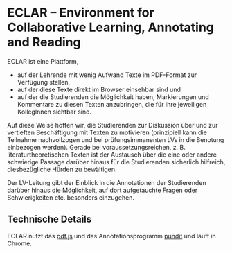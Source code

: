 # ECLAR – Environment for Collaborative Learning, Annotating and Reading

ECLAR ist eine Plattform,

* auf der Lehrende mit wenig Aufwand Texte im PDF-Format zur Verfügung stellen,
* auf der diese Texte direkt im Browser einsehbar sind und
* auf der die Studierenden die Möglichkeit haben, Markierungen und Kommentare zu diesen Texten anzubringen, die für ihre jeweiligen KollegInnen sichtbar sind.

Auf diese Weise hoffen wir, die Studierenden zur Diskussion über und zur vertieften Beschäftigung mit Texten zu motivieren (prinzipiell kann die Teilnahme nachvollzogen und bei prüfungsimmanenten LVs in die Benotung einbezogen werden). Gerade bei voraussetzungsreichen, z. B. literaturtheoretischen Texten ist der Austausch über die eine oder andere schwierige Passage darüber hinaus für die Studierenden sicherlich hilfreich, diesbezügliche Hürden zu bewältigen.

Der LV-Leitung gibt der Einblick in die Annotationen der Studierenden darüber hinaus die Möglichkeit, auf dort aufgetauchte Fragen oder Schwierigkeiten etc. besonders einzugehen.

## Technische Details

ECLAR nutzt das [pdf.js](https://github.com/mozilla/pdf.js) und das Annotationsprogramm [pundit](http://thepund.it/) und läuft in Chrome.
